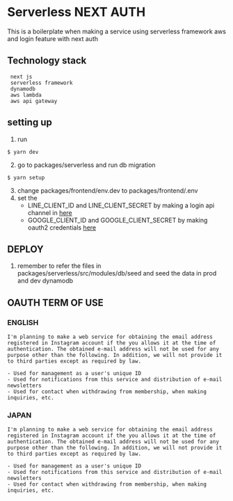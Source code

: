 # Serverless NEXT AUTH

This is a boilerplate when making a service using serverless framework aws and login feature with next auth

## Technology stack

```
 next js
 serverless framework
 dynamodb
 aws lambda
 aws api gateway
```

## setting up

1. run

```
$ yarn dev
```

2. go to packages/serverless and run db migration

```
$ yarn setup
```

3. change packages/frontend/env.dev to packages/frontend/.env
4. set the
   - LINE_CLIENT_ID and LINE_CLIENT_SECRET by making a login api channel in [here](https://developers.line.biz/console/)
   - GOOGLE_CLIENT_ID and GOOGLE_CLIENT_SECRET by making oauth2 credentials [here](https://console.cloud.google.com/apis/credentials?project=ihsan-admin)

## DEPLOY

1. remember to refer the files in packages/serverless/src/modules/db/seed and seed the data in prod and dev dynamodb

## OAUTH TERM OF USE

### ENGLISH

```
I'm planning to make a web service for obtaining the email address registered in Instagram account if the you allows it at the time of authentication. The obtained e-mail address will not be used for any purpose other than the following. In addition, we will not provide it to third parties except as required by law.

- Used for management as a user's unique ID
- Used for notifications from this service and distribution of e-mail newsletters
- Used for contact when withdrawing from membership, when making inquiries, etc.
```

### JAPAN

```
I'm planning to make a web service for obtaining the email address registered in Instagram account if the you allows it at the time of authentication. The obtained e-mail address will not be used for any purpose other than the following. In addition, we will not provide it to third parties except as required by law.

- Used for management as a user's unique ID
- Used for notifications from this service and distribution of e-mail newsletters
- Used for contact when withdrawing from membership, when making inquiries, etc.
```
